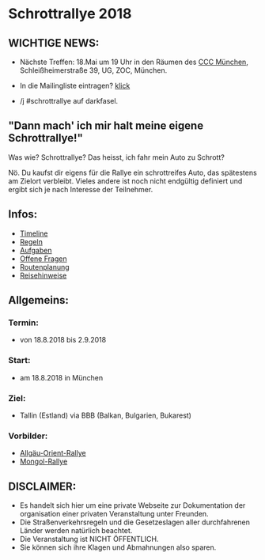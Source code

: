 # Schrottrallye 2018

## WICHTIGE NEWS:
* Nächste Treffen: 18.Mai um 19 Uhr in den Räumen des [CCC München](https://muc.ccc.de/), Schleißheimerstraße 39, UG, ZOC, München.

* In die Mailingliste eintragen? [klick](mailto:schrottrallye+subscribe@googlegroups.com)
* /j #schrottrallye auf darkfasel.


## "Dann mach' ich mir halt meine eigene Schrottrallye!"
Was wie? Schrottrallye? Das heisst, ich fahr mein Auto zu Schrott?

Nö. Du kaufst dir eigens für die Rallye ein schrottreifes Auto, das spätestens am Zielort verbleibt. Vieles andere ist noch nicht endgültig definiert und ergibt sich je nach Interesse der Teilnehmer.

## Infos:
* [Timeline](timeline.md)
* [Regeln](regeln.md)
* [Aufgaben](aufgaben.md)
* [Offene Fragen](offenefragen.md)
* [Routenplanung](routenplanung.md)
* [Reisehinweise](sicherheitshinweise.md)

## Allgemeins:
### Termin:
* von 18.8.2018 bis 2.9.2018
### Start:
* am 18.8.2018 in München
### Ziel:
* Tallin (Estland) via BBB (Balkan, Bulgarien, Bukarest)

### Vorbilder:
* [Allgäu-Orient-Rallye](https://de.wikipedia.org/wiki/Allg%C3%A4u-Orient-Rallye)
* [Mongol-Rallye](https://en.wikipedia.org/wiki/Mongol_Rally)



## DISCLAIMER:
* Es handelt sich hier um eine private Webseite zur Dokumentation der organisation einer privaten Veranstaltung unter Freunden.
* Die Straßenverkehrsregeln und die Gesetzeslagen aller durchfahrenen Länder werden natürlich beachtet.
* Die Veranstaltung ist NICHT ÖFFENTLICH.
* Sie können sich ihre Klagen und Abmahnungen also sparen.